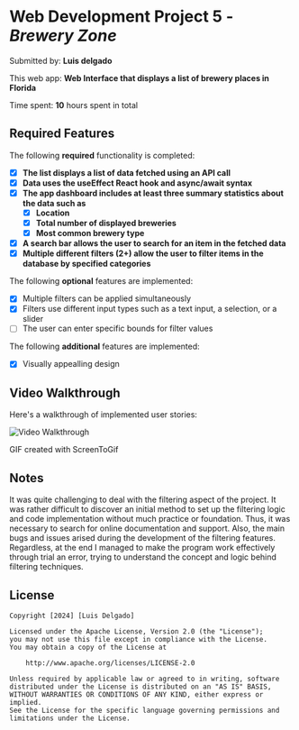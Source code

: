 # Web Development Project 5 - *Brewery Zone*

Submitted by: **Luis delgado**

This web app: **Web Interface that displays a list of brewery places in Florida**

Time spent: **10** hours spent in total

## Required Features

The following **required** functionality is completed:

- [x] **The list displays a list of data fetched using an API call**
- [x] **Data uses the useEffect React hook and async/await syntax**
- [x] **The app dashboard includes at least three summary statistics about the data such as**
  - [x] **Location**
  - [x] **Total number of displayed breweries**
  - [x] **Most common brewery type**
- [x] **A search bar allows the user to search for an item in the fetched data**
- [x] **Multiple different filters (2+) allow the user to filter items in the database by specified categories**

The following **optional** features are implemented:

- [x] Multiple filters can be applied simultaneously
- [x] Filters use different input types such as a text input, a selection, or a slider
- [ ] The user can enter specific bounds for filter values

The following **additional** features are implemented:

* [x] Visually appealling design

## Video Walkthrough

Here's a walkthrough of implemented user stories:

<img src='https://i.imgur.com/8Z3FYLS.gif' title='Video Walkthrough' width='' alt='Video Walkthrough' />

<!-- Replace this with whatever GIF tool you used! -->
GIF created with ScreenToGif
<!-- Recommended tools:
[Kap](https://getkap.co/) for macOS
[ScreenToGif](https://www.screentogif.com/) for Windows
[peek](https://github.com/phw/peek) for Linux. -->

## Notes

It was quite challenging to deal with the filtering aspect of the project. It was rather difficult to discover an initial method to set up the filtering logic and code implementation without much practice or foundation. Thus, it was necessary to search for online documentation and support. Also, the main bugs and issues arised during the development of the filtering features. Regardless, at the end I managed to make the program work effectively through trial an error, trying to understand the concept and logic behind filtering techniques.

## License

    Copyright [2024] [Luis Delgado]

    Licensed under the Apache License, Version 2.0 (the "License");
    you may not use this file except in compliance with the License.
    You may obtain a copy of the License at

        http://www.apache.org/licenses/LICENSE-2.0

    Unless required by applicable law or agreed to in writing, software
    distributed under the License is distributed on an "AS IS" BASIS,
    WITHOUT WARRANTIES OR CONDITIONS OF ANY KIND, either express or implied.
    See the License for the specific language governing permissions and
    limitations under the License.